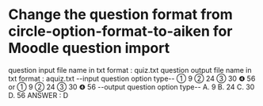 # Change the question format from circle-option-format-to-aiken for Moodle question import
question input file name in txt format : quiz.txt
question output file name in txt format : aquiz.txt
--input question option type--
① 9 ② 24
③ 30 ❹ 56
or
① 9 
② 24
③ 30 
❹ 56
--output question option type--
A. 9 
B. 24
C. 30 
D. 56
ANSWER : D
